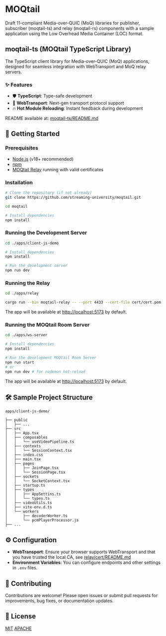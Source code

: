 # MOQtail

Draft 11-compliant Media-over-QUIC (MoQ) libraries for publisher, subscriber (moqtail-ts) and relay (moqtail-rs) components with a sample application using the Low Overhead Media Container (LOC) format.

## moqtail-ts (MOQtail TypeScript Library)

The TypeScript client library for Media-over-QUIC (MoQ) applications, designed for seamless integration with WebTransport and MoQ relay servers.

### ✨ Features

- 🛡️ **TypeScript**: Type-safe development
- 🔗 **WebTransport**: Next-gen transport protocol support
- 🔥 **Hot Module Reloading**: Instant feedback during development

README available at: [moqtail-ts/README.md](libs/moqtail-ts/README.md)

## 🚀 Getting Started

### Prerequisites

- [Node.js](https://nodejs.org/) (v18+ recommended)
- [npm](https://www.npmjs.com/)
- [MOQtail Relay](apps/relay) running with valid certificates

### Installation

```bash
# Clone the repository (if not already)
git clone https://github.com/streaming-university/moqtail.git

cd moqtail

# Install dependencies
npm install
```

### Running the Development Server

```bash
cd ./apps/client-js-demo

# Install dependencies
npm install

# Run the development server
npm run dev
```

### Running the Relay

```bash
cd ./apps/relay

cargo run --bin moqtail-relay -- --port 4433 --cert-file cert/cert.pem --key-file cert/key.pem
```

The app will be available at [http://localhost:5173](http://localhost:5173) by default.

### Running the MOQtail Room Server

```bash
cd ./apps/ws-server

# Install dependencies
npm install

# Run the development MOQtail Room Server
npm run start
# or
npm run dev # for nodemon hot-reload
```

The app will be available at [http://localhost:5173](http://localhost:5173) by default.

## 🛠️ Sample Project Structure

```
apps/client-js-demo/

├── public
│   ├── ...
├── src
│   ├── App.tsx
│   ├── composables
│   │   └── useVideoPipeline.ts
│   ├── contexts
│   │   └── SessionContext.tsx
│   ├── index.css
│   ├── main.tsx
│   ├── pages
│   │   ├── JoinPage.tsx
│   │   └── SessionPage.tsx
│   ├── sockets
│   │   └── SocketContext.tsx
│   ├── startup.ts
│   ├── types
│   │   ├── AppSettins.ts
│   │   └── types.ts
│   ├── videoUtils.ts
│   ├── vite-env.d.ts
│   └── workers
│       ├── decoderWorker.ts
│       └── pcmPlayerProcessor.js
├── ...

```

## ⚙️ Configuration

- **WebTransport**: Ensure your browser supports WebTransport and that you have trusted the local CA, see [relay/cert/README.md](apps/relay/cert/README.md)
- **Environment Variables**: You can configure endpoints and other settings in `.env` files.

## 🤝 Contributing

Contributions are welcome! Please open issues or submit pull requests for improvements, bug fixes, or documentation updates.

## 📄 License

[MIT](LICENSE-MIT)
[APACHE](LICENSE-APACHE)
